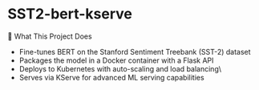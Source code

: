 # SST2-bert-kserve
  
🎯 What This Project Does
- Fine-tunes BERT on the Stanford Sentiment Treebank (SST-2) dataset
- Packages the model in a Docker container with a Flask API
- Deploys to Kubernetes with auto-scaling and load balancing\
- Serves via KServe for advanced ML serving capabilities

